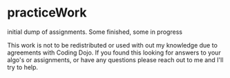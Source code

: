 # practiceWork
initial dump of assignments. Some finished, some in progress

This work is not to be redistributed or used with out my knowledge due to agreements with Coding Dojo.
If you found this looking for answers to your algo's or assignments, or have any questions please reach out to me and I'll try to help.
